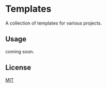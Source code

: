 # Templates

A collection of templates for various projects.

## Usage

coming soon.

## License

[MIT](LICENSE)
